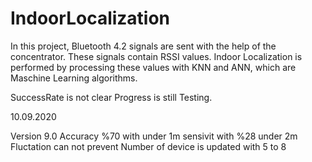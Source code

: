 # IndoorLocalization

In this project, Bluetooth 4.2 signals are sent with the help of the concentrator. 
These signals contain RSSI values. 
Indoor Localization is performed by processing these values with KNN and ANN, which are Maschine Learning algorithms.

SuccessRate is not clear
Progress is still Testing.

10.09.2020

Version 9.0
Accuracy %70 with under 1m sensivit
with %28 under 2m 
Fluctation can not prevent
Number of device is updated with 5 to 8
